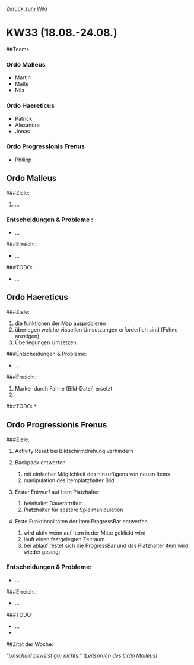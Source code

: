 [Zurück zum Wiki](https://github.com/Institute-Web-Science-and-Technologies/GeoVisualization/wiki/Entwicklungstagebuch)
# KW33 (18.08.-24.08.)
##Teams
### Ordo Malleus
* Martin 
* Malte 
* Nils

### Ordo Haereticus
* Patrick
* Alexandra
* Jonas

### Ordo Progressionis Frenus
* Philipp

## Ordo Malleus
###Ziele:
 1. ...
 
### Entscheidungen & Probleme :
* ...

###Erreicht:
* ...

###TODO:
* ...


## Ordo Haereticus
###Ziele:
 1. die funktionen der Map ausprobieren
 2. überlegen welche visuellen Umsetzungen erforderlich sind (Fahne anzeigen)
 3. Überlegungen Umsetzen
 
###Entscheidungen & Probleme:
* ...
 
###Erreicht:
 1. Marker durch Fahne (Bild-Datei) ersetzt
 2. 
###TODO:
* 

## Ordo Progressionis Frenus
###Ziele:
 1. Activity Reset bei Bildschirmdrehung verhindern
 2. Backpack entwerfen
    1. mit einfacher Möglichkeit des hinzufügens von neuen Items
    2. manipulation des Itemplatzhalter Bild
 
 3. Erster Entwurf auf Item Platzhalter
    1. beinhaltet Dauerattribut
    2. Platzhalter für spätere Spielmanipulation
 
 4. Erste Funktionalitäten der Item ProgressBar entwerfen
    1. wird aktiv wenn auf Item in der Mitte geklickt wird
    2. läuft einen festgelegten Zeitraum
    3. bei ablauf restet sich die ProgressBar und das Platzhalter Item wird wieder gezeigt
   

### Entscheidungen & Probleme:
* ...

###Erreicht:
* ...

###TODO:
* ...
* 
##Zitat der Woche:

_"Unschuld beweist gar nichts." (Leitspruch des Ordo Malleus)_
